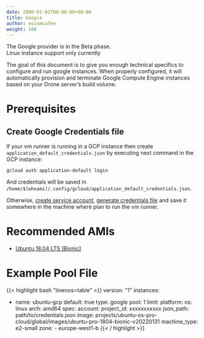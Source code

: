 ```yaml
---
date: 2000-01-01T00:00:00+00:00
title: Google
author: eoinmcafee
weight: 100
---
```


<div class="alert">
The Google provider is in the Beta phase.
</div>

<div class="alert">
Linux instance support only currently
</div>

The goal of this document is to give you enough technical specifics to configure and run google instances. When properly configured, it will automatically provision and terminate Google Compute Engine instances based on your Drone server’s build volume.

# Prerequisites

## Create Google Credentials file

If your vm runner is running in a GCP instance then create `application_default_credentials.json` by executing next command in the GCP instance:
```
gcloud auth application-default login
```

And credentials will be saved in `/home/$(whoami)/.config/gcloud/application_default_credentials.json`.

Otherwise, [create service account](https://cloud.google.com/iam/docs/creating-managing-service-accounts), [generate credentials file](https://cloud.google.com/iam/docs/creating-managing-service-account-keys) and save it somewhere in the machine where plan to run the vm runner.

# Recommended AMIs

+ [Ubuntu 18.04 LTS (Bionic)](https://console.cloud.google.com/marketplace/product/ubuntu-os-cloud/ubuntu-bionic)

# Example Pool File

{{< highlight bash "linenos=table" >}}
version: "1"
instances:
  - name: ubuntu-gcp
    default: true
    type: google
    pool: 1
    limit:
    platform:
      os: linux
      arch: amd64
    spec:
      account:
        project_id: xxxxxxxxxxx
        json_path: path/to/credentials.json
      image: projects/ubuntu-os-pro-cloud/global/images/ubuntu-pro-1804-bionic-v20220131
      machine_type: e2-small
      zone:
        - europe-west1-b
{{< / highlight >}}
